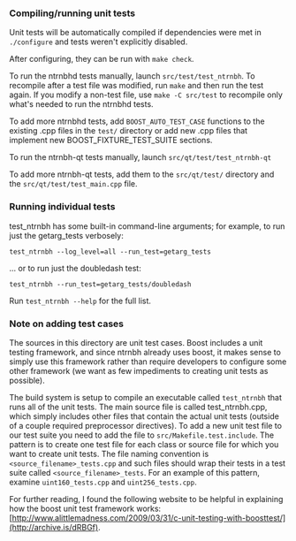 ### Compiling/running unit tests

Unit tests will be automatically compiled if dependencies were met in `./configure`
and tests weren't explicitly disabled.

After configuring, they can be run with `make check`.

To run the ntrnbhd tests manually, launch `src/test/test_ntrnbh`. To recompile
after a test file was modified, run `make` and then run the test again. If you
modify a non-test file, use `make -C src/test` to recompile only what's needed
to run the ntrnbhd tests.

To add more ntrnbhd tests, add `BOOST_AUTO_TEST_CASE` functions to the existing
.cpp files in the `test/` directory or add new .cpp files that
implement new BOOST_FIXTURE_TEST_SUITE sections.

To run the ntrnbh-qt tests manually, launch `src/qt/test/test_ntrnbh-qt`

To add more ntrnbh-qt tests, add them to the `src/qt/test/` directory and
the `src/qt/test/test_main.cpp` file.

### Running individual tests

test_ntrnbh has some built-in command-line arguments; for
example, to run just the getarg_tests verbosely:

    test_ntrnbh --log_level=all --run_test=getarg_tests

... or to run just the doubledash test:

    test_ntrnbh --run_test=getarg_tests/doubledash

Run `test_ntrnbh --help` for the full list.

### Note on adding test cases

The sources in this directory are unit test cases.  Boost includes a
unit testing framework, and since ntrnbh already uses boost, it makes
sense to simply use this framework rather than require developers to
configure some other framework (we want as few impediments to creating
unit tests as possible).

The build system is setup to compile an executable called `test_ntrnbh`
that runs all of the unit tests.  The main source file is called
test_ntrnbh.cpp, which simply includes other files that contain the
actual unit tests (outside of a couple required preprocessor
directives). To add a new unit test file to our test suite you need
to add the file to `src/Makefile.test.include`. The pattern is to
create one test file for each class or source file for which you want
to create unit tests.  The file naming convention is
`<source_filename>_tests.cpp` and such files should wrap their tests
in a test suite called `<source_filename>_tests`.  For an example of
this pattern, examine `uint160_tests.cpp` and `uint256_tests.cpp`.

For further reading, I found the following website to be helpful in
explaining how the boost unit test framework works:
[http://www.alittlemadness.com/2009/03/31/c-unit-testing-with-boosttest/](http://archive.is/dRBGf).
